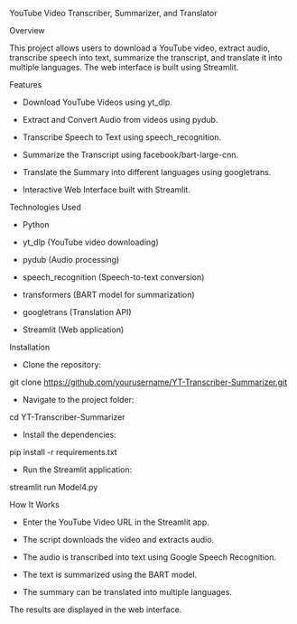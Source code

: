 YouTube Video Transcriber, Summarizer, and Translator

Overview

This project allows users to download a YouTube video, extract audio, transcribe speech into text, summarize the transcript, and translate it into multiple languages. The web interface is built using Streamlit.

Features

- Download YouTube Videos using yt_dlp.

- Extract and Convert Audio from videos using pydub.

- Transcribe Speech to Text using speech_recognition.

- Summarize the Transcript using facebook/bart-large-cnn.

- Translate the Summary into different languages using googletrans.

- Interactive Web Interface built with Streamlit.

Technologies Used

- Python

- yt_dlp (YouTube video downloading)

- pydub (Audio processing)

- speech_recognition (Speech-to-text conversion)

- transformers (BART model for summarization)

- googletrans (Translation API)

- Streamlit (Web application)

Installation

- Clone the repository:

git clone https://github.com/yourusername/YT-Transcriber-Summarizer.git

- Navigate to the project folder:

cd YT-Transcriber-Summarizer

- Install the dependencies:

pip install -r requirements.txt

- Run the Streamlit application:

streamlit run Model4.py

How It Works

- Enter the YouTube Video URL in the Streamlit app.

- The script downloads the video and extracts audio.

- The audio is transcribed into text using Google Speech Recognition.

- The text is summarized using the BART model.

- The summary can be translated into multiple languages.

The results are displayed in the web interface.

